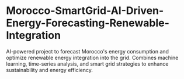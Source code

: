 # Morocco-SmartGrid-AI-Driven-Energy-Forecasting-Renewable-Integration
AI-powered project to forecast Morocco's energy consumption and optimize renewable energy integration into the grid. Combines machine learning, time-series analysis, and smart grid strategies to enhance sustainability and energy efficiency.
